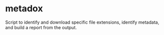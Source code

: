 # metadox
Script to identify and download specific file extensions, identify metadata, and build a report from the output.
